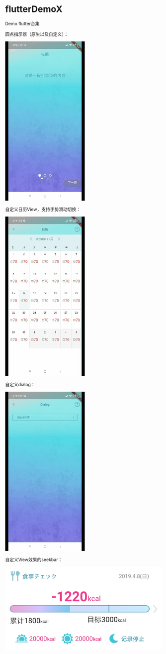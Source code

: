 # flutterDemoX
Demo flutter合集

圆点指示器（原生以及自定义）：


![img](https://github.com/crystalyf/flutterDemoX/blob/master/gif/%E5%9C%86%E7%82%B9%E6%8C%87%E7%A4%BA%E5%99%A8.gif)



自定义日历View，支持手势滑动切换：


![img](https://github.com/crystalyf/flutterDemoX/blob/master/gif/%E6%97%A5%E5%8E%86.gif)



自定义dialog：


![img](https://github.com/crystalyf/flutterDemoX/blob/master/gif/%E8%87%AA%E5%AE%9A%E4%B9%89Dialog.gif)



自定义View效果的seekbar：


![img](https://github.com/crystalyf/flutterDemoX/blob/master/gif/%E8%87%AA%E5%AE%9A%E4%B9%89ViewSeekbar%E6%95%88%E6%9E%9C.png)

